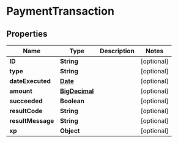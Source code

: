
# PaymentTransaction

## Properties
Name | Type | Description | Notes
------------ | ------------- | ------------- | -------------
**ID** | **String** |  |  [optional]
**type** | **String** |  |  [optional]
**dateExecuted** | [**Date**](Date.md) |  |  [optional]
**amount** | [**BigDecimal**](BigDecimal.md) |  |  [optional]
**succeeded** | **Boolean** |  |  [optional]
**resultCode** | **String** |  |  [optional]
**resultMessage** | **String** |  |  [optional]
**xp** | **Object** |  |  [optional]



